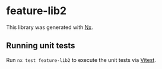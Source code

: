 # feature-lib2

This library was generated with [Nx](https://nx.dev).

## Running unit tests

Run `nx test feature-lib2` to execute the unit tests via [Vitest](https://vitest.dev/).
